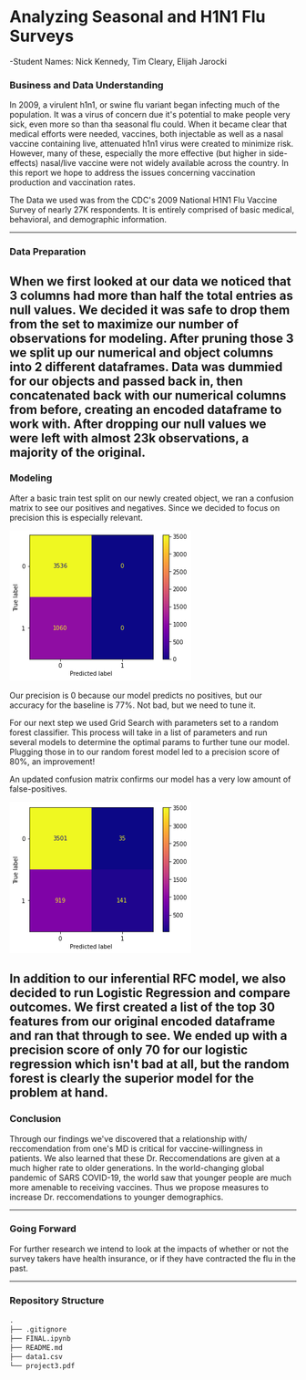 # Analyzing Seasonal and H1N1 Flu Surveys

-Student Names: Nick Kennedy, Tim Cleary, Elijah Jarocki

### **Business and Data Understanding**

In 2009, a virulent h1n1, or swine flu variant began infecting much of the population. It was a virus of concern due it's potential to make people very sick, even more so than tha seasonal flu could. When it became clear that medical efforts were needed, vaccines, both injectable as well as a nasal vaccine containing live, attenuated h1n1 virus were created to minimize risk. However, many of these, especially the more effective (but higher in side-effects) nasal/live vaccine were not widely available across the country. In this report we hope to address the issues concerning vaccination production and vaccination rates.

The Data we used was from the CDC's 2009 National H1N1 Flu Vaccine Survey of nearly 27K respondents. It is entirely comprised of basic medical, behavioral, and demographic information.


---

### **Data Preparation**

When we first looked at our data we noticed that 3 columns had more than half the total entries as null values. We decided it was safe to drop them from the set to maximize our number of observations for modeling. After pruning those 3 we split up our numerical and object columns into 2 different dataframes. Data was dummied for our objects and passed back in, then concatenated back with our numerical columns from before, creating an encoded dataframe to work with. After dropping our null values we were left with almost 23k observations, a majority of the original.
---

### **Modeling**

After a basic train test split on our newly created object, we ran a confusion matrix to see our positives and negatives. Since we decided to focus on precision this is especially relevant. 

![](img/baseline.png)

Our precision is 0 because our model predicts no positives, but our accuracy for the baseline is 77%. Not bad, but we need to tune it.

For our next step we used Grid Search with parameters set to a random forest classifier. This process will take in a list of parameters and run several models to determine the optimal params to further tune our model. Plugging those in to our random forest model led to a precision score of 80%, an improvement!

An updated confusion matrix confirms our model has a very low amount of false-positives.

![](img/rfc.png)

In addition to our inferential RFC model, we also decided to run Logistic Regression and compare outcomes. We first created a list of the top 30 features from our original encoded dataframe and ran that through to see. We ended up with a precision score of only 70 for our logistic regression which isn't bad at all, but the random forest is clearly the superior model for the problem at hand.
---

### **Conclusion**

Through our findings we've discovered that a relationship with/ reccomendation from one's MD is critical for vaccine-willingness in patients. We also learned that these Dr. Reccomendations are given at a much higher rate to older generations. In the world-changing global pandemic of SARS COVID-19, the world saw that younger people are much more amenable to receiving vaccines. Thus we propose measures to increase Dr. reccomendations to younger demographics. 

---

### **Going Forward**

For further research we intend to look at the impacts of whether or not the survey takers have health insurance, or if they have contracted the flu in the past.

---

### **Repository Structure**
```
.
├── .gitignore
├── FINAL.ipynb
├── README.md
├── data1.csv
└── project3.pdf
```
